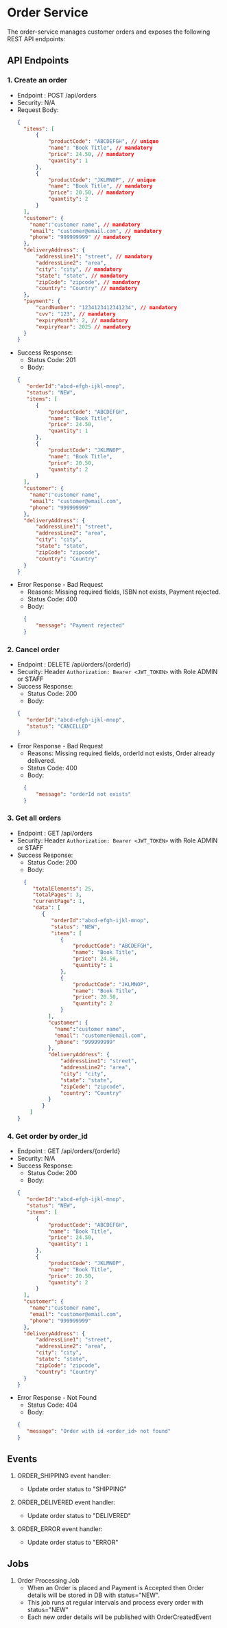 # Order Service
The order-service manages customer orders and exposes the following REST API endpoints:

## API Endpoints

### 1. Create an order
* Endpoint : POST /api/orders
* Security: N/A
* Request Body:
    ```json
    {
      "items": [
          {
              "productCode": "ABCDEFGH", // unique
              "name": "Book Title", // mandatory
              "price": 24.50, // mandatory
              "quantity": 1
          },
          {
              "productCode": "JKLMNOP", // unique
              "name": "Book Title", // mandatory
              "price": 20.50, // mandatory
              "quantity": 2
          }
      ],
      "customer": {
        "name":"customer name", // mandatory
        "email": "customer@email.com", // mandatory
        "phone": "999999999" // mandatory
      },
      "deliveryAddress": {
          "addressLine1": "street", // mandatory
          "addressLine2": "area",
          "city": "city", // mandatory
          "state": "state", // mandatory
          "zipCode": "zipcode", // mandatory
          "country": "Country" // mandatory
      },
      "payment": {
          "cardNumber": "1234123412341234", // mandatory
          "cvv": "123", // mandatory
          "expiryMonth": 2, // mandatory
          "expiryYear": 2025 // mandatory
      }
    }
    ```
* Success Response:
    * Status Code: 201
    * Body:
    ```json
    {
       "orderId":"abcd-efgh-ijkl-mnop",
       "status": "NEW",
       "items": [
          {
              "productCode": "ABCDEFGH",
              "name": "Book Title",
              "price": 24.50,
              "quantity": 1
          },
          {
              "productCode": "JKLMNOP",
              "name": "Book Title",
              "price": 20.50,
              "quantity": 2
          }
      ],
      "customer": {
        "name":"customer name",
        "email": "customer@email.com",
        "phone": "999999999"
      },
      "deliveryAddress": {
          "addressLine1": "street",
          "addressLine2": "area",
          "city": "city",
          "state": "state",
          "zipCode": "zipcode",
          "country": "Country"
      }
    }
    ```
* Error Response - Bad Request
    * Reasons: Missing required fields, ISBN not exists, Payment rejected.
    * Status Code: 400
    * Body:
    ```json
      {
          "message": "Payment rejected"
      } 
    ```
### 2. Cancel order
* Endpoint : DELETE /api/orders/{orderId}
* Security: Header `Authorization: Bearer <JWT_TOKEN>` with Role ADMIN or STAFF
* Success Response:
    * Status Code: 200
    * Body:
    ```json
    {
       "orderId":"abcd-efgh-ijkl-mnop",
       "status": "CANCELLED"
    }
    ```
* Error Response - Bad Request
    * Reasons: Missing required fields, orderId not exists, Order already delivered.
    * Status Code: 400
    * Body:
    ```json
      {
          "message": "orderId not exists"
      } 
    ```
### 3. Get all orders
* Endpoint : GET /api/orders
* Security: Header `Authorization: Bearer <JWT_TOKEN>` with Role ADMIN or STAFF
* Success Response:
    * Status Code: 200
    * Body:
    ```json
      {
         "totalElements": 25,
         "totalPages": 3,
         "currentPage": 1,
         "data": [  
            {
               "orderId":"abcd-efgh-ijkl-mnop",
               "status": "NEW",
               "items": [
                  {
                      "productCode": "ABCDEFGH",
                      "name": "Book Title",
                      "price": 24.50,
                      "quantity": 1
                  },
                  {
                      "productCode": "JKLMNOP",
                      "name": "Book Title",
                      "price": 20.50,
                      "quantity": 2
                  }
              ],
              "customer": {
                "name":"customer name",
                "email": "customer@email.com",
                "phone": "999999999"
              },
              "deliveryAddress": {
                  "addressLine1": "street",
                  "addressLine2": "area",
                  "city": "city",
                  "state": "state",
                  "zipCode": "zipcode",
                  "country": "Country"
              }
            }
        ]
    }
    ```
### 4. Get order by order_id
* Endpoint : GET /api/orders/{orderId}
* Security: N/A
* Success Response:
    * Status Code: 200
    * Body:
    ```json
    {
       "orderId":"abcd-efgh-ijkl-mnop",
       "status": "NEW",
       "items": [
          {
              "productCode": "ABCDEFGH",
              "name": "Book Title",
              "price": 24.50,
              "quantity": 1
          },
          {
              "productCode": "JKLMNOP",
              "name": "Book Title",
              "price": 20.50,
              "quantity": 2
          }
      ],
      "customer": {
        "name":"customer name",
        "email": "customer@email.com",
        "phone": "999999999"
      },
      "deliveryAddress": {
          "addressLine1": "street",
          "addressLine2": "area",
          "city": "city",
          "state": "state",
          "zipCode": "zipcode",
          "country": "Country"
      }
    }
    ```
* Error Response - Not Found
    * Status Code: 404
    * Body:
     ```json
    {
        "message": "Order with id <order_id> not found"
    } 
     ```
## Events
1. ORDER_SHIPPING event handler: 
    * Update order status to "SHIPPING"

2. ORDER_DELIVERED event handler: 
    * Update order status to "DELIVERED"

3. ORDER_ERROR event handler: 
    * Update order status to "ERROR"

## Jobs
1. Order Processing Job
    * When an Order is placed and Payment is Accepted then Order details will be stored in DB with status="NEW".
    * This job runs at regular intervals and process every order with status="NEW"
    * Each new order details will be published with OrderCreatedEvent 
